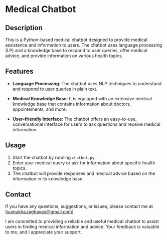# Medical Chatbot

## Description
This is a Python-based medical chatbot designed to provide medical assistance and information to users. The chatbot uses language processing (LP) and a knowledge base to respond to user queries, offer medical advice, and provide information on various health topics.


## Features
- **Language Processing**: The chatbot uses NLP techniques to understand and respond to user queries in plain text.

- **Medical Knowledge Base**: It is equipped with an extensive medical knowledge base that contains information about doctors, appointements, and more.

- **User-friendly Interface**: The chatbot offers an easy-to-use, conversational interface for users to ask questions and receive medical information.



## Usage
1. Start the chatbot by running `chatbot.py`.
2. Enter your medical query or ask for information about specific health topics.
3. The chatbot will provide responses and medical advice based on the information in its knowledge base.


## Contact
If you have any questions, suggestions, or issues, please contact me at [sumukha.raghavan@gmail.com].

I am committed to providing a reliable and useful medical chatbot to assist users in finding medical information and advice. Your feedback is valuable to me, and I appreciate your support.
